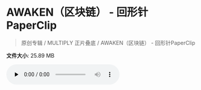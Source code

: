 # AWAKEN（区块链） - 回形针PaperClip

> 原创专辑 / MULTIPLY 正片叠底 / AWAKEN（区块链） - 回形针PaperClip

**文件大小**: 25.89 MB

<audio preload="none" controls><source src="https://file.hsyhx.top/archive/原创专辑/MULTIPLY 正片叠底/AWAKEN（区块链） - 回形针PaperClip.flac" type="audio/mpeg">🤔 您的浏览器不支持此音频格式</audio>
